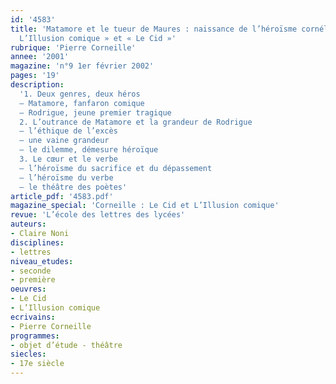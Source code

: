 ```yaml
---
id: '4583'
title: 'Matamore et le tueur de Maures : naissance de l’héroïsme cornélien dans «
  L’Illusion comique » et « Le Cid »'
rubrique: 'Pierre Corneille'
annee: '2001'
magazine: 'n°9 1er février 2002'
pages: '19'
description: 
  '1. Deux genres, deux héros
  – Matamore, fanfaron comique
  – Rodrigue, jeune premier tragique
  2. L’outrance de Matamore et la grandeur de Rodrigue
  – l’éthique de l’excès
  – une vaine grandeur
  – le dilemme, démesure héroïque
  3. Le cœur et le verbe
  – l’héroïsme du sacrifice et du dépassement
  – l’héroïsme du verbe
  – le théâtre des poètes'
article_pdf: '4583.pdf'
magazine_special: 'Corneille : Le Cid et L’Illusion comique'
revue: 'L’école des lettres des lycées'
auteurs:
- Claire Noni
disciplines:
- lettres
niveau_etudes:
- seconde
- première
oeuvres:
- Le Cid
- L’Illusion comique
ecrivains:
- Pierre Corneille
programmes:
- objet d’étude - théâtre
siecles:
- 17e siècle
---
```

